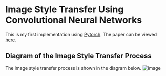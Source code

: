 # Image Style Transfer Using Convolutional Neural Networks

This is my first implementation using [Pytorch](https://pytorch.org/). The paper can be viewed [here](https://www.cv-foundation.org/openaccess/content_cvpr_2016/papers/Gatys_Image_Style_Transfer_CVPR_2016_paper.pdf).

## Diagram of the Image Style Transfer Process

The image style transfer process is shown in the diagram below.
![image](https://github.com/masonl2ee/image-style-transfer-using-cnn.git/img/sd_styleTransfer.png)